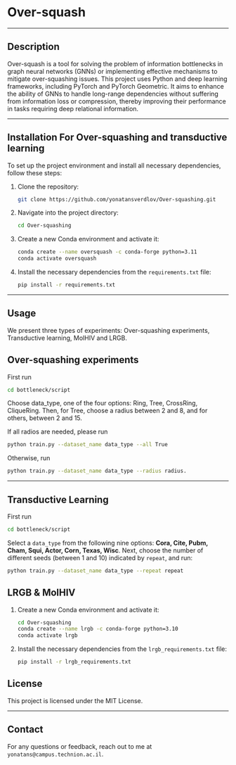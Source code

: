 
# Over-squash

---

## Description

Over-squash is a tool for solving the problem of information bottlenecks in graph neural networks (GNNs) or implementing effective mechanisms to mitigate over-squashing issues. This project uses Python and deep learning frameworks, including PyTorch and PyTorch Geometric. It aims to enhance the ability of GNNs to handle long-range dependencies without suffering from information loss or compression, thereby improving their performance in tasks requiring deep relational information.

---

## Installation For Over-squashing and transductive learning

To set up the project environment and install all necessary dependencies, follow these steps:

1. Clone the repository:
   ```bash
   git clone https://github.com/yonatansverdlov/Over-squashing.git
   ```

2. Navigate into the project directory:
   ```bash
   cd Over-squashing
   ```

3. Create a new Conda environment and activate it:
   ```bash
   conda create --name oversquash -c conda-forge python=3.11
   conda activate oversquash
   ```

4. Install the necessary dependencies from the `requirements.txt` file:
   ```bash
   pip install -r requirements.txt
   ```
---

## Usage

We present three types of experiments: Over-squashing experiments, Transductive learning, MolHIV and LRGB.
   
## Over-squashing experiments
First run
   ```bash
   cd bottleneck/script
   ```
Choose data_type, one of the four options: Ring, Tree, CrossRing, CliqueRing. 
Then, for Tree, choose a radius between 2 and 8, and for others, between 2 and 15.

If all radios are needed, please run
   ```bash
   python train.py --dataset_name data_type --all True
   ```
Otherwise, run
   ```bash
   python train.py --dataset_name data_type --radius radius.
   ```
---
## Transductive Learning
First run
   ```bash
   cd bottleneck/script
   ```
Select a `data_type` from the following nine options: **Cora, Cite, Pubm, Cham, Squi, Actor, Corn, Texas, Wisc**.
Next, choose the number of different seeds (between 1 and 10) indicated by `repeat`, and run:
   ```bash
   python train.py --dataset_name data_type --repeat repeat
   ```
## LRGB & MolHIV
1. Create a new Conda environment and activate it:
   ```bash
   cd Over-squashing
   conda create --name lrgb -c conda-forge python=3.10
   conda activate lrgb
   ```
2. Install the necessary dependencies from the `lrgb_requirements.txt` file:
   ```bash
   pip install -r lrgb_requirements.txt
   ```
## License

This project is licensed under the MIT License.

---

## Contact

For any questions or feedback, reach out to me at `yonatans@campus.technion.ac.il`.
